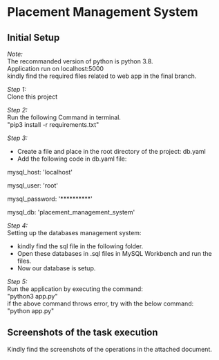 # Placement Management System
## Initial Setup
*Note:*     
The recommanded version of python is python 3.8.    
Application run on localhost:5000       
kindly find the required files related to web app in the final branch.

*Step 1:*   
Clone this project

*Step 2:*    
Run the following Command in terminal.    
"pip3 install -r requirements.txt"

*Step 3:*    
- Create a file and place in the root directory of the project: db.yaml
- Add the following code in db.yaml file:      

mysql_host: 'localhost'   

mysql_user: 'root'     

<!-- Enter your password in field below      -->
mysql_password: '**********'      

mysql_db: 'placement_management_system'


*Step 4:*     
Setting up the databases management system:      
- kindly find the sql file in the following folder. 
- Open these databases in .sql files in MySQL Workbench and run the files. 
- Now our database is setup.

*Step 5:*      
Run the application by executing the command:      
"python3 app.py"     
if the above command throws error, try with the below command:   
"python app.py"    

## Screenshots of the task execution
Kindly find the screenshots of the operations in the attached document.
